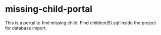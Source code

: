 # missing-child-portal


This is a portal to find missing child. Find children(5).sql inside the project for database import. 
